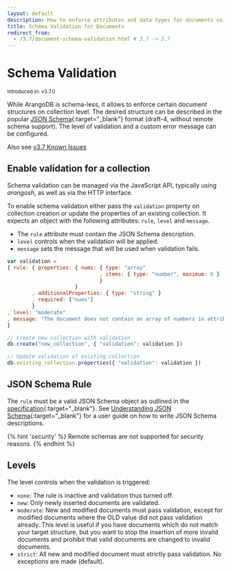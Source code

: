 ```yaml
---
layout: default
description: How to enforce attributes and data types for documents using JSON Schema on collection level.
title: Schema Validation for Documents
redirect_from:
  - /3.7/document-schema-validation.html # 3.7 -> 3.7
---
```

Schema Validation
=================

<small>Introduced in: v3.7.0</small>

While ArangoDB is schema-less, it allows to enforce certain document structures
on collection level. The desired structure can be described in the popular
[JSON Schema](https://json-schema.org/){:target="_blank"} format (draft-4,
without remote schema support). The level of validation and a custom error
message can be configured.

Also see [v3.7 Known Issues](release-notes-known-issues37.html#other)

Enable validation for a collection
----------------------------------

Schema validation can be managed via the JavaScript API, typically
using _arangosh_, as well as via the HTTP interface.

To enable schema validation either pass the `validation` property on collection
creation or update the properties of an existing collection. It expects an
object with the following attributes: `rule`, `level` and `message`.

- The `rule` attribute must contain the JSON Schema description.
- `level` controls when the validation will be applied.
- `message` sets the message that will be used when validation fails.

```js
var validation =
{ rule: { properties: { nums: { type: "array"
                              , items: { type: "number", maximum: 6 }
                              }
                      }
        , additionalProperties: { type: "string" }
        , required: ["nums"]
        }
, level: "moderate"
, message: "The document does not contain an array of numbers in attribute 'nums' or one of the numbers is bigger than 6."
}

// Create new collection with validation
db.create("new_collection", { "validation": validation })

// Update validation of existing collection
db.existing_collection.properties({ "validation": validation })
```

JSON Schema Rule
----------------

The `rule` must be a valid JSON Schema object as outlined in the
[specification](https://json-schema.org/specification.html){:target="_blank"}.
See [Understanding JSON Schema](https://json-schema.org/understanding-json-schema/reference/object.html){:target="_blank"}
for a user guide on how to write JSON Schema descriptions.

{% hint 'security' %}
Remote schemas are not supported for security reasons.
{% endhint %}

Levels
------

The level controls when the validation is triggered:

- `none`: The rule is inactive and validation thus turned off.
- `new`: Only newly inserted documents are validated.
- `moderate`: New and modified documents must pass validation, except for
  modified documents where the OLD value did not pass validation already.
  This level is useful if you have documents which do not match your target
  structure, but you want to stop the insertion of more invalid documents
  and prohibit that valid documents are changed to invalid documents.
- `strict`: All new and modified document must strictly pass validation.
  No exceptions are made (default).
